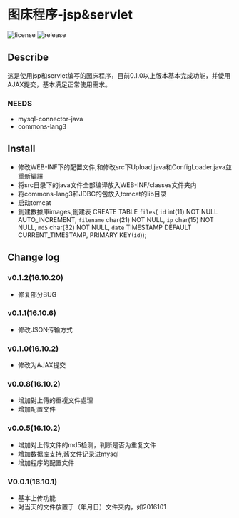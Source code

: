# 图床程序-jsp&servlet
![license](https://img.shields.io/aur/license/yaourt.svg)  ![release](https://img.shields.io/badge/release-v0.1.1-brightgreen.svg)

## Describe

这是使用jsp和servlet编写的图床程序，目前0.1.0以上版本基本完成功能，并使用AJAX提交，基本满足正常使用需求。

### NEEDS

- mysql-connector-java
- commons-lang3

## Install

- 修改WEB-INF下的配置文件,和修改src下Upload.java和ConfigLoader.java並重新編譯
- 将src目录下的java文件全部编译放入WEB-INF/classes文件夹内
- 将commons-lang3和JDBC的包放入tomcat的lib目录
- 启动tomcat
- 創建數據庫images,創建表
CREATE TABLE `files`( `id` int(11) NOT NULL AUTO_INCREMENT, `filename` char(21) NOT NULL, `ip` char(15) NOT NULL, `md5` char(32) NOT NULL, `date` TIMESTAMP DEFAULT CURRENT_TIMESTAMP, PRIMARY KEY(`id`));

## Change log

### v0.1.2(16.10.20)

- 修复部分BUG

### v0.1.1(16.10.6)

- 修改JSON传输方式

### v0.1.0(16.10.2)

- 修改为AJAX提交

### v0.0.8(16.10.2)

- 增加對上傳的重複文件處理
- 增加配置文件
### v0.0.5(16.10.2)

- 增加对上传文件的md5检测，判断是否为重复文件
- 增加数据库支持,酱文件记录进mysql
- 增加程序的配置文件

### V0.0.1(16.10.1)

- 基本上传功能
- 对当天的文件放置于（年月日）文件夹内，如2016101
